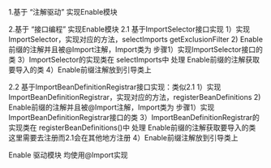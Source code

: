 1.基于 “注解驱动” 实现Enable模块
    

2.基于 “接口编程” 实现Enable模块
2.1 基于ImportSelector接口实现
    1）实现ImportSelector，实现对应的方法，selectImports getExclusionFilter
    2) Enable前缀的注解并且被@Import注解，Import类为 步骤1）实现ImportSelector接口的类
    3）ImportSelector的实现类在 selectImports中 处理 Enable前缀的注解获取要导入的类
    4）Enable前缀注解放到引导类上
    
    
2.2 基于ImportBeanDefinitionRegistrar接口实现：类似2.1
    1）实现ImportBeanDefinitionRegistrar，实现对应的方法，registerBeanDefinitions
    2) Enable前缀的注解并且被@Import注解，Import类为 步骤1）实现ImportBeanDefinitionRegistrar接口的类
    3）ImportBeanDefinitionRegistrar的实现类在 registerBeanDefinitions()中 处理 Enable前缀的注解获取要导入的类
        这里需要去注册而2.1会在其他地方注册
    4）Enable前缀注解放到引导类上
    
    
Enable 驱动模块 均使用@Import实现